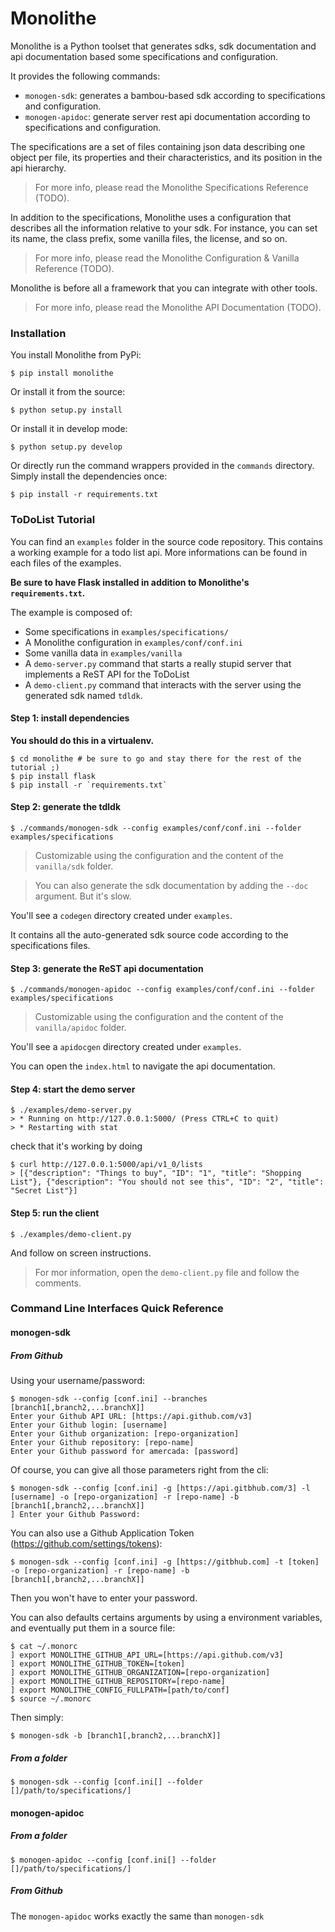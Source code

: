 # Monolithe

Monolithe is a Python toolset that generates sdks, sdk documentation and api documentation based some specifications and configuration.

It provides the following commands:

- `monogen-sdk`: generates a bambou-based sdk according to specifications and configuration.
- `monogen-apidoc`: generate server rest api documentation according to specifications and configuration.


The specifications are a set of files containing json data describing one object per file, its properties and their characteristics, and its position in the api hierarchy.

> For more info, please read the Monolithe Specifications Reference (TODO).


In addition to the specifications, Monolithe uses a configuration that describes all the information relative to your sdk. For instance, you can set its name, the class prefix, some vanilla files, the license, and so on.

> For more info, please read the Monolithe Configuration & Vanilla Reference (TODO).


Monolithe is before all a framework that you can integrate with other tools.

> For more info, please read the Monolithe API Documentation (TODO).


### Installation

You install Monolithe from PyPi:

    $ pip install monolithe

Or install it from the source:

    $ python setup.py install

Or install it in develop mode:

    $ python setup.py develop

Or directly run the command wrappers provided in the `commands` directory. Simply install the dependencies once:

    $ pip install -r requirements.txt


### ToDoList Tutorial

You can find an `examples` folder in the source code repository. This contains a working example for a todo list api.
More informations can be found in each files of the examples.

**Be sure to have Flask installed in addition to Monolithe's `requirements.txt`.**

The example is composed of:

- Some specifications in `examples/specifications/`
- A Monolithe configuration in `examples/conf/conf.ini`
- Some vanilla data in `examples/vanilla`
- A `demo-server.py` command that starts a really stupid server that implements a ReST API for the ToDoList
- A `demo-client.py` command that interacts with the server using the generated sdk named `tdldk`.

#### Step 1: install dependencies

**You should do this in a virtualenv.**

    $ cd monolithe # be sure to go and stay there for the rest of the tutorial ;)
    $ pip install flask
    $ pip install -r `requirements.txt`


#### Step 2: generate the tdldk

    $ ./commands/monogen-sdk --config examples/conf/conf.ini --folder examples/specifications

> Customizable using the configuration and the content of the `vanilla/sdk` folder.

> You can also generate the sdk documentation by adding the `--doc` argument. But it's slow.

You'll see a `codegen` directory created under `examples`.

It contains all the auto-generated sdk source code according to the specifications files.


#### Step 3: generate the ReST api documentation

    $ ./commands/monogen-apidoc --config examples/conf/conf.ini --folder examples/specifications

> Customizable using the configuration and the content of the `vanilla/apidoc` folder.

You'll see a `apidocgen` directory created under `examples`.

You can open the `index.html` to navigate the api documentation.


#### Step 4: start the demo server

    $ ./examples/demo-server.py
    > * Running on http://127.0.0.1:5000/ (Press CTRL+C to quit)
    > * Restarting with stat

check that it's working by doing

    $ curl http://127.0.0.1:5000/api/v1_0/lists
    > [{"description": "Things to buy", "ID": "1", "title": "Shopping List"}, {"description": "You should not see this", "ID": "2", "title": "Secret List"}]


#### Step 5: run the client

    $ ./examples/demo-client.py

And follow on screen instructions.

> For mor information, open the `demo-client.py` file and follow the comments.



### Command Line Interfaces Quick Reference

#### monogen-sdk

##### From Github

Using your username/password:

    $ monogen-sdk --config [conf.ini] --branches [branch1[,branch2,...branchX]]
    Enter your Github API URL: [https://api.github.com/v3]
    Enter your Github login: [username]
    Enter your Github organization: [repo-organization]
    Enter your Github repository: [repo-name]
    Enter your Github password for amercada: [password]

Of course, you can give all those parameters right from the cli:

    $ monogen-sdk --config [conf.ini] -g [https://api.gitbhub.com/3] -l [username] -o [repo-organization] -r [repo-name] -b [branch1[,branch2,...branchX]]
    ] Enter your Github Password:

You can also use a Github Application Token (https://github.com/settings/tokens):

    $ monogen-sdk --config [conf.ini] -g [https://gitbhub.com] -t [token] -o [repo-organization] -r [repo-name] -b [branch1[,branch2,...branchX]]

Then you won't have to enter your password.

You can also defaults certains arguments by using a environment variables, and eventually put them in a source file:

    $ cat ~/.monorc
    ] export MONOLITHE_GITHUB_API_URL=[https://api.github.com/v3]
    ] export MONOLITHE_GITHUB_TOKEN=[token]
    ] export MONOLITHE_GITHUB_ORGANIZATION=[repo-organization]
    ] export MONOLITHE_GITHUB_REPOSITORY=[repo-name]
    ] export MONOLITHE_CONFIG_FULLPATH=[path/to/conf]
    $ source ~/.monorc

Then simply:

    $ monogen-sdk -b [branch1[,branch2,...branchX]]


##### From a folder

    $ monogen-sdk --config [conf.ini[] --folder []/path/to/specifications/]



#### monogen-apidoc

##### From a folder

    $ monogen-apidoc --config [conf.ini[] --folder []/path/to/specifications/]

##### From Github

The `monogen-apidoc` works exactly the same than `monogen-sdk`

